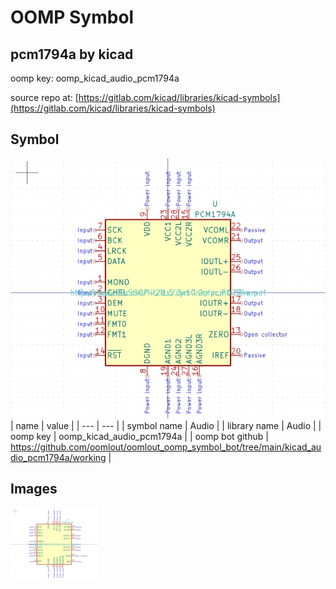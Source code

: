 # OOMP Symbol  
## pcm1794a  by kicad  
  
oomp key: oomp_kicad_audio_pcm1794a  
  
source repo at: [https://gitlab.com/kicad/libraries/kicad-symbols](https://gitlab.com/kicad/libraries/kicad-symbols)  
## Symbol  
  
[![working.png](working_600.png)](working.png)  
| name | value | 
| --- | --- | 
| symbol name | Audio | 
| library name | Audio | 
| oomp key | oomp_kicad_audio_pcm1794a | 
| oomp bot github | https://github.com/oomlout/oomlout_oomp_symbol_bot/tree/main/kicad_audio_pcm1794a/working | 
## Images  
  
[![working.png](working_140.png)](working.png)  
